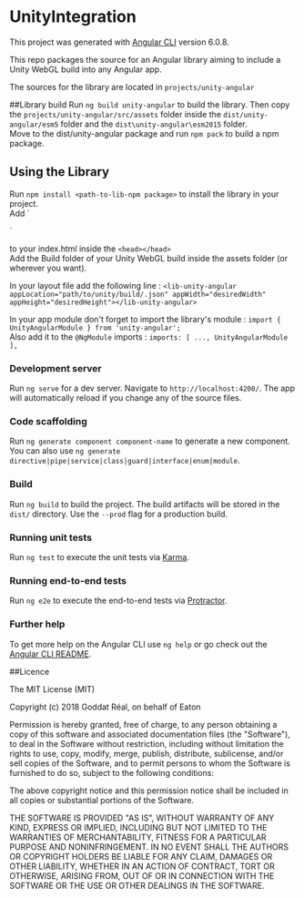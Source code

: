 # UnityIntegration

This project was generated with [Angular CLI](https://github.com/angular/angular-cli) version 6.0.8.  

This repo packages the source for an Angular library aiming to include a Unity WebGL build into any Angular app.  

The sources for the library are located in `projects/unity-angular`

##Library build
Run `ng build unity-angular` to build the library. Then copy the `projects/unity-angular/src/assets` folder inside the `dist/unity-angular/esm5` folder and the `dist\unity-angular\esm2015` folder.  
Move to the dist/unity-angular package and run `npm pack` to build a npm package.

## Using the Library  
Run `npm install <path-to-lib-npm package>` to install the library in your project.  
Add `<script src="../../assets/Unity/UnityLoader.js"></script>  
<script src="../../assets/Unity/TemplateData/UnityProgress.js"></script>`  
to your index.html inside the `<head></head>`    
Add the Build folder of your Unity WebGL build inside the assets folder (or wherever you want).  

In your layout file add the following line : `<lib-unity-angular appLocation="path/to/unity/build/.json" appWidth="desiredWidth" appHeight="desiredHeight"></lib-unity-angular>`  

In your app module don't forget to import the library's module : `import { UnityAngularModule } from 'unity-angular';`  
Also add it to the `@NgModule` imports : `imports: [
  ...,
  UnityAngularModule
],`



### Development server

Run `ng serve` for a dev server. Navigate to `http://localhost:4200/`. The app will automatically reload if you change any of the source files.

### Code scaffolding

Run `ng generate component component-name` to generate a new component. You can also use `ng generate directive|pipe|service|class|guard|interface|enum|module`.

### Build

Run `ng build` to build the project. The build artifacts will be stored in the `dist/` directory. Use the `--prod` flag for a production build.

### Running unit tests

Run `ng test` to execute the unit tests via [Karma](https://karma-runner.github.io).

### Running end-to-end tests

Run `ng e2e` to execute the end-to-end tests via [Protractor](http://www.protractortest.org/).

### Further help

To get more help on the Angular CLI use `ng help` or go check out the [Angular CLI README](https://github.com/angular/angular-cli/blob/master/README.md).

##Licence



The MIT License (MIT)

Copyright (c) 2018 Goddat Réal, on behalf of Eaton

Permission is hereby granted, free of charge, to any person obtaining a copy of this software and associated documentation files (the "Software"), to deal in the Software without restriction, including without limitation the rights to use, copy, modify, merge, publish, distribute, sublicense, and/or sell copies of the Software, and to permit persons to whom the Software is furnished to do so, subject to the following conditions:

The above copyright notice and this permission notice shall be included in all copies or substantial portions of the Software.

THE SOFTWARE IS PROVIDED "AS IS", WITHOUT WARRANTY OF ANY KIND, EXPRESS OR IMPLIED, INCLUDING BUT NOT LIMITED TO THE WARRANTIES OF MERCHANTABILITY, FITNESS FOR A PARTICULAR PURPOSE AND NONINFRINGEMENT. IN NO EVENT SHALL THE AUTHORS OR COPYRIGHT HOLDERS BE LIABLE FOR ANY CLAIM, DAMAGES OR OTHER LIABILITY, WHETHER IN AN ACTION OF CONTRACT, TORT OR OTHERWISE, ARISING FROM, OUT OF OR IN CONNECTION WITH THE SOFTWARE OR THE USE OR OTHER DEALINGS IN THE SOFTWARE.
